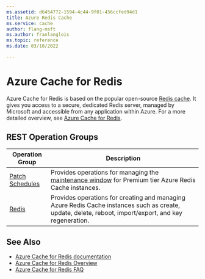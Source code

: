 ```yaml
---
ms.assetid: d6454772-1594-4c44-9f01-456ccfed94d1
title: Azure Redis Cache
ms.service: cache
author: flang-msft
ms.author: franlanglois
ms.topic: reference
ms.date: 03/10/2022

---
```


# Azure Cache for Redis

Azure Cache for Redis is based on the popular open-source [Redis cache](http://redis.io). It gives you access to a secure, dedicated Redis server, managed by Microsoft and accessible from any application within Azure. For a more detailed overview, see [Azure Cache for Redis](/azure/azure-cache-for-redis/).

## REST Operation Groups

| Operation Group | Description |
|-----------------|-------------|
| [Patch Schedules](xref:management.azure.com.redis.patchschedules) | Provides operations for managing the [maintenance window](/azure-cache-for-redis/cache-administration.md/#schedule-updates) for Premium tier Azure Redis Cache instances.            |
| [Redis](xref:management.azure.com.redis.redis)           | Provides operations for creating and managing Azure Redis Cache instances such as create, update, delete, reboot, import/export, and key regeneration.      |

## See Also

- [Azure Cache for Redis documentation](/azure/azure-cache-for-redis/)
- [Azure Cache for Redis Overview](/azure/azure-cache-for-redis/cache-overview)
- [Azure Cache for Redis FAQ](/azure/azure-cache-for-redis/cache-faq)
